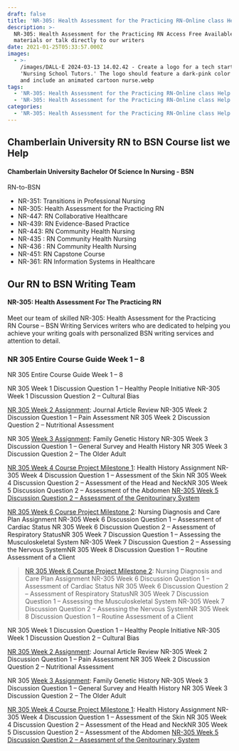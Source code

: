```yaml
---
draft: false
title: 'NR-305: Health Assessment for the Practicing RN-Online class Help'
description: >-
  NR-305: Health Assessment for the Practicing RN Access Free Available study
  materials or talk directly to our writers
date: 2021-01-25T05:33:57.000Z
images:
  - >-
    /images/DALL·E 2024-03-13 14.02.42 - Create a logo for a tech startup named
    'Nursing School Tutors.' The logo should feature a dark-pink color scheme
    and include an animated cartoon nurse.webp
tags:
  - 'NR-305: Health Assessment for the Practicing RN-Online class Help'
  - 'NR-305: Health Assessment for the Practicing RN-Online class Help'
categories:
  - 'NR-305: Health Assessment for the Practicing RN-Online class Help'
---
```


## Chamberlain University RN to BSN Course list we Help

#### Chamberlain University Bachelor Of Science In Nursing - BSN

RN-to-BSN

* NR-351: Transitions in Professional Nursing
* NR-305: Health Assessment for the Practicing RN
* NR-447: RN Collaborative Healthcare
* NR-439: RN Evidence-Based Practice
* NR-443: RN Community Health Nursing
* NR-435 : RN Community Health Nursing
* NR-436 : RN Community Health Nursing
* NR-451: RN Capstone Course
* NR-361: RN Information Systems in Healthcare

## Our RN to BSN Writing Team

#### NR-305: Health Assessment For The Practicing RN

Meet our team of skilled NR-305: Health Assessment for the Practicing RN Course – BSN Writing Services writers who are dedicated to helping you achieve your writing goals with personalized BSN writing services and attention to detail.

### NR 305 Entire Course Guide Week 1 – 8

NR 305 Entire Course Guide Week 1 – 8

NR 305 Week 1 Discussion Question 1 – Healthy People Initiative
NR-305 Week 1 Discussion Question 2 – Cultural Bias 

[NR 305 Week 2 Assignment](https://nursingschooltutors.com/subjects/nr-305-health-assessment-chamberlain-university-college-of-nursing/ "NR 305 Week 2 Assignment"): Journal Article Review
NR-305 Week 2 Discussion Question 1 – Pain Assessment
NR 305 Week 2 Discussion Question 2 – Nutritional Assessment

NR 305 [Week 3 Assignment](https://nursingschooltutors.com/subjects/nr-305-health-assessment-chamberlain-university-college-of-nursing/ "NR305-RN HEALTH-ASSESSMENT-WEEK-1-8-CHAMBERLAIN-COLLEGE-OF-NURSING"): Family Genetic History
NR-305 Week 3 Discussion Question 1 – General Survey and Health History
NR 305 Week 3 Discussion Question 2 – The Older Adult 

[NR 305 Week 4 Course Project Milestone 1](https://nursingschooltutors.com/subjects/nr-305-health-assessment-chamberlain-university-college-of-nursing/ "NR 305 Week 4 Course Project Milestone 1"): Health History Assignment
NR-305 Week 4 Discussion Question 1 – Assessment of the Skin
NR 305 Week 4 Discussion Question 2 – Assessment of the Head and NeckNR 305 Week 5 Discussion Question 2 – Assessment of the Abdomen
[NR-305 Week 5 Discussion Question 2 – Assessment of the Genitourinary System ](https://nursingschooltutors.com/subjects/nr-305-health-assessment-chamberlain-university-college-of-nursing/ "NR-305 Week 5 Discussion Question 2 – Assessment of the Genitourinary System ")

[NR 305 Week 6 Course Project Milestone 2](https://nursingschooltutors.com/subjects/nr-305-health-assessment-chamberlain-university-college-of-nursing/ "NR 305 Week 6 Course Project Milestone 2"): Nursing Diagnosis and Care Plan Assignment
NR-305 Week 6 Discussion Question 1 – Assessment of Cardiac Status
NR 305 Week 6 Discussion Question 2 – Assessment of Respiratory StatusNR 305 Week 7 Discussion Question 1 – Assessing the Musculoskeletal System
NR-305 Week 7 Discussion Question 2 – Assessing the Nervous SystemNR 305 Week 8 Discussion Question 1 – Routine Assessment of a Client


> [NR 305 Week 6 Course Project Milestone 2](https://nursingschooltutors.com/subjects/nr-305-health-assessment-chamberlain-university-college-of-nursing/ "NR 305 Week 6 Course Project Milestone 2"): Nursing Diagnosis and Care Plan Assignment
> NR-305 Week 6 Discussion Question 1 – Assessment of Cardiac Status
> NR 305 Week 6 Discussion Question 2 – Assessment of Respiratory StatusNR 305 Week 7 Discussion Question 1 – Assessing the Musculoskeletal System
> NR-305 Week 7 Discussion Question 2 – Assessing the Nervous SystemNR 305 Week 8 Discussion Question 1 – Routine Assessment of a Client

NR 305 Week 1 Discussion Question 1 – Healthy People Initiative
NR-305 Week 1 Discussion Question 2 – Cultural Bias 

[NR 305 Week 2 Assignment](https://nursingschooltutors.com/subjects/nr-305-health-assessment-chamberlain-university-college-of-nursing/ "NR 305 Week 2 Assignment"): Journal Article Review
NR-305 Week 2 Discussion Question 1 – Pain Assessment
NR 305 Week 2 Discussion Question 2 – Nutritional Assessment

NR 305 [Week 3 Assignment](https://nursingschooltutors.com/subjects/nr-305-health-assessment-chamberlain-university-college-of-nursing/ "NR305-RN HEALTH-ASSESSMENT-WEEK-1-8-CHAMBERLAIN-COLLEGE-OF-NURSING"): Family Genetic History
NR-305 Week 3 Discussion Question 1 – General Survey and Health History
NR 305 Week 3 Discussion Question 2 – The Older Adult 

[NR 305 Week 4 Course Project Milestone 1](https://nursingschooltutors.com/subjects/nr-305-health-assessment-chamberlain-university-college-of-nursing/ "NR 305 Week 4 Course Project Milestone 1"): Health History Assignment
NR-305 Week 4 Discussion Question 1 – Assessment of the Skin
NR 305 Week 4 Discussion Question 2 – Assessment of the Head and NeckNR 305 Week 5 Discussion Question 2 – Assessment of the Abdomen
[NR-305 Week 5 Discussion Question 2 – Assessment of the Genitourinary System](https://nursingschoolthttps://nursingschooltutors.com/subjects/nr-305-health-assessment-chamberlain-university-college-of-nursing/utors.com/get-quote/ "NR-305 Week 5 Discussion Question 2 – Assessment of the Genitourinary System ")
